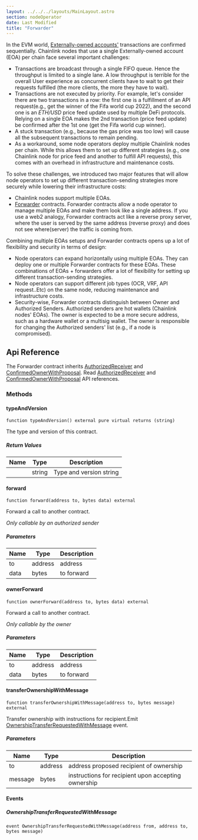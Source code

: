 ```yaml
---
layout: ../../../layouts/MainLayout.astro
section: nodeOperator
date: Last Modified
title: "Forwarder"
---
```


In the EVM world, [Externally-owned accounts'](https://ethereum.org/en/developers/docs/accounts/) transactions are confirmed sequentially. Chainlink nodes that use a single Externally-owned account (EOA) per chain face several important challenges:

- Transactions are broadcast through a single FIFO queue. Hence the throughput is limited to a single lane. A low throughput is terrible for the overall User experience as concurrent clients have to wait to get their requests fulfilled (the more clients, the more they have to wait).
- Transactions are not executed by priority. For example, let's consider there are two transactions in a row: the first one is a fulfillment of an API request(e.g., get the winner of the Fifa world cup 2022), and the second one is an _ETH/USD_ price feed update used by multiple DeFi protocols. Relying on a single EOA makes the 2nd transaction (price feed update) be confirmed after the 1st one (get the Fifa world cup winner).
- A stuck transaction (e.g., because the gas price was too low) will cause all the subsequent transactions to remain pending.
- As a workaround, some node operators deploy multiple Chainlink nodes per chain. While this allows them to set up different strategies (e.g., one Chainlink node for price feed and another to fulfill API requests), this comes with an overhead in infrastructure and maintenance costs.

To solve these challenges, we introduced two major features that will allow node operators to set up different transaction-sending strategies more securely while lowering their infrastructure costs:

- Chainlink nodes support multiple EOAs.
- [Forwarder](https://github.com/smartcontractkit/chainlink/blob/develop/contracts/src/v0.7/AuthorizedForwarder.sol) contracts. Forwarder contracts allow a node operator to manage multiple EOAs and make them look like a single address. If you use a web2 analogy, Forwarder contracts act like a reverse proxy server, where the user is served by the same address (reverse proxy) and does not see where(server) the traffic is coming from.

Combining multiple EOAs setups and Forwarder contracts opens up a lot of flexibility and security in terms of design:

- Node operators can expand horizontally using multiple EOAs. They can deploy one or multiple Forwarder contracts for these EOAs. These combinations of EOAs + forwarders offer a lot of flexibility for setting up different transaction-sending strategies.
- Node operators can support different job types (OCR, VRF, API request..Etc) on the same node, reducing maintenance and infrastructure costs.
- Security-wise, Forwarder contracts distinguish between Owner and Authorized Senders. Authorized senders are hot wallets (Chainlink nodes' EOAs). The owner is expected to be a more secure address, such as a hardware wallet or a multisig wallet. The owner is responsible for changing the Authorized senders' list (e.g., if a node is compromised).

## Api Reference

The Forwarder contract inherits [AuthorizedReceiver](https://github.com/smartcontractkit/chainlink/blob/develop/contracts/src/v0.7/AuthorizedReceiver.sol) and [ConfirmedOwnerWithProposal](https://github.com/smartcontractkit/chainlink/edit/develop/contracts/src/v0.7/ConfirmedOwnerWithProposal.sol). Read [AuthorizedReceiver](/chainlink-nodes/contracts/receiver) and [ConfirmedOwnerWithProposal](/chainlink-nodes/contracts/owbership) API references.

### Methods

#### typeAndVersion

```solidity
function typeAndVersion() external pure virtual returns (string)
```

The type and version of this contract.

##### Return Values

| Name | Type   | Description             |
| ---- | ------ | ----------------------- |
|      | string | Type and version string |

#### forward

```solidity
function forward(address to, bytes data) external
```

Forward a call to another contract.

_Only callable by an authorized sender_

##### Parameters

| Name | Type    | Description |
| ---- | ------- | ----------- |
| to   | address | address     |
| data | bytes   | to forward  |

#### ownerForward

```solidity
function ownerForward(address to, bytes data) external
```

Forward a call to another contract.

_Only callable by the owner_

##### Parameters

| Name | Type    | Description |
| ---- | ------- | ----------- |
| to   | address | address     |
| data | bytes   | to forward  |

#### transferOwnershipWithMessage

```solidity
function transferOwnershipWithMessage(address to, bytes message) external
```

Transfer ownership with instructions for recipient.Emit [OwnershipTransferRequestedWithMessage](#ownershiptransferrequestedwithmessage) event.

##### Parameters

| Name    | Type    | Description                                         |
| ------- | ------- | --------------------------------------------------- |
| to      | address | address proposed recipient of ownership             |
| message | bytes   | instructions for recipient upon accepting ownership |

#### Events

##### OwnershipTransferRequestedWithMessage

```solidity
event OwnershipTransferRequestedWithMessage(address from, address to, bytes message)
```
